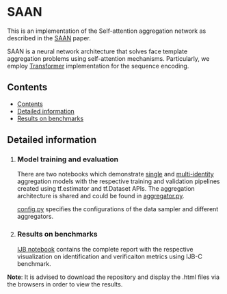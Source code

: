 
# SAAN
This is an implementation of the Self-attention aggregation network as described in the [SAAN](https://arxiv.org/abs/1706.03762) paper. 

SAAN is a neural network architecture that solves face template aggregation problems using self-attention mechanisms. 
Particularly, we employ [Transformer](https://github.com/tensorflow/tensor2tensor) implementation for the sequence encoding.

## Contents
  * [Contents](#contents)
   * [Detailed information](#detailed-information)
   * [Results on benchmarks](#model-training-and-evaluation)

## Detailed information


1. ### Model training and evaluation

   There are two notebooks which demonstrate [single](Single_identity_aggregation_and_attention_dist.ipynb) and 
   [multi-identity](Multi_identity_aggregation_model_for_repo.ipynb) aggregation models with the respective training and validation pipelines created using tf.estimator and tf.Dataset APIs. The aggregation architecture is shared and could be found in [aggregator.py](aggregator_utils/aggregator.py). 


   [config.py](aggregator_utils/config.py) specifies  the configurations of the data sampler and different aggregators.


2. ### Results on benchmarks
   [IJB notebook](IJB_preprocessing_and_becnhmarking_for_repo.ipynb) contains the complete report with the respective visualization on identification and verificaiton metrics using IJB-C benchmark.

**Note**: It is advised to download the repository and display the .html files via the browsers in order to view the results.  
   